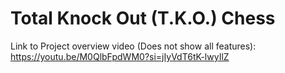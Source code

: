 # Total Knock Out (T.K.O.) Chess

Link to Project overview video (Does not show all features): https://youtu.be/M0QlbFpdWM0?si=jIyVdT6tK-lwyIlZ 
